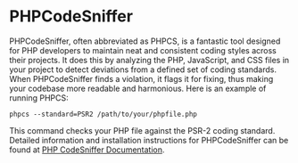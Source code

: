 # PHPCodeSniffer

PHPCodeSniffer, often abbreviated as PHPCS, is a fantastic tool designed for PHP developers to maintain neat and consistent coding styles across their projects. It does this by analyzing the PHP, JavaScript, and CSS files in your project to detect deviations from a defined set of coding standards. When PHPCodeSniffer finds a violation, it flags it for fixing, thus making your codebase more readable and harmonious. Here is an example of running PHPCS:

```
phpcs --standard=PSR2 /path/to/your/phpfile.php 
```

This command checks your PHP file against the PSR-2 coding standard. Detailed information and installation instructions for PHPCodeSniffer can be found at [PHP CodeSniffer Documentation](https://github.com/squizlabs/PHP_CodeSniffer/wiki).